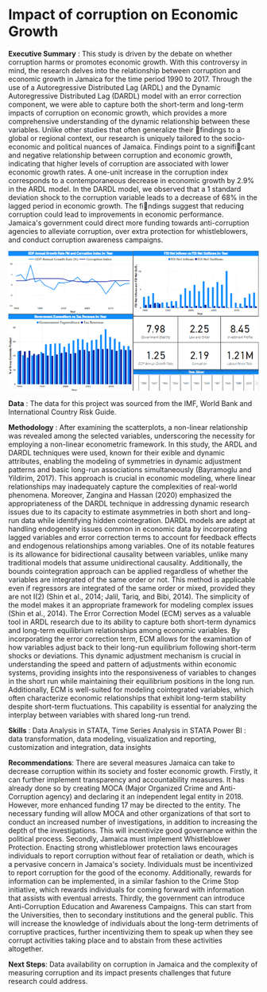 # Impact of corruption on Economic Growth
**Executive Summary** : This study is driven by the debate on whether corruption harms or promotes economic growth. With this controversy in mind, the research delves
into the relationship between corruption and economic growth in Jamaica for the time period 1990 to 2017. Through the use of a Autoregressive Distributed Lag
(ARDL) and the Dynamic Autoregressive Distributed Lag (DARDL) model with an error correction component, we were able to capture both the short-term and
long-term impacts of corruption on economic growth, which provides a more comprehensive understanding of the dynamic relationship between these variables. Unlike
other studies that often generalize their findings to a global or regional context, our research is uniquely tailored to the socio-economic and political nuances of
Jamaica. Findings point to a significant and negative relationship between corruption and economic growth, indicating that higher levels of corruption are associated
with lower economic growth rates. A one-unit increase in the corruption index corresponds to a contemporaneous decrease in economic growth by 2.9% in the ARDL
model. In the DARDL model, we observed that a 1 standard deviation shock to the corruption variable leads to a decrease of 68% in the lagged period in economic
growth. The findings suggest that reducing corruption could lead to improvements in economic performance. Jamaica's government could direct more funding towards
anti-corruption agencies to alleviate corruption, over extra protection for whistleblowers, and conduct corruption awareness campaigns.

![EconGrowthCorrup](https://github.com/DalJoshThomas/EconGrowthCorr/blob/main/EconCorrupGrow.png)

**Data** : The data for this project was sourced from the IMF, World Bank and International Country Risk Guide.

**Methodology** : After examining the scatterplots, a non-linear relationship was revealed among the selected variables, underscoring the
necessity for employing a non-linear econometric framework. In this study, the ARDL and DARDL techniques were used, known for their  exible and dynamic attributes, enabling the modeling
of symmetries in dynamic adjustment patterns and basic long-run associations simultaneously (Bayramoglu and Yildirim, 2017). This approach is crucial in economic modeling, where linear
relationships may inadequately capture the complexities of real-world phenomena. Moreover, Zangina and Hassan (2020) emphasized the appropriateness of the DARDL technique
in addressing dynamic research issues due to its capacity to estimate asymmetries in both short and long-run data while identifying hidden cointegration. DARDL models are adept at
handling endogeneity issues common in economic data by incorporating lagged variables and error correction terms to account for feedback effects and endogenous relationships among variables. One of its notable features is its allowance for bidirectional causality between variables, unlike many traditional models that assume unidirectional causality. Additionally, the bounds cointegration approach can be applied regardless of whether the variables are integrated of the same order or not. This method is applicable even if regressors are integrated of the same order or mixed, provided they are not I(2) (Shin et al., 2014; Jalil, Tariq, and Bibi, 2014). The simplicity of the model makes it an appropriate framework for modeling complex issues (Shin et al., 2014). The Error Correction Model (ECM) serves as a valuable tool in ARDL research due to its ability to capture both short-term dynamics and long-term equilibrium relationships among economic variables. By incorporating the error correction term, ECM allows for the examination of how variables adjust back to their long-run equilibrium following short-term shocks or deviations. This dynamic adjustment mechanism is crucial in understanding the speed and pattern of adjustments within economic systems, providing insights into the responsiveness of variables to changes in the short run while maintaining their equilibrium positions in the long run. Additionally, ECM is well-suited for modeling cointegrated variables, which often characterize economic relationships that exhibit long-term stability despite short-term fluctuations. This capability is essential for analyzing the interplay between variables with shared long-run trend.

**Skills** : 
Data Analysis in STATA, Time Series Analysis in STATA
Power BI : data transformation, data modeling, visualization and reporting, customization and integration, data insights

**Recommendations**:
There are several measures Jamaica can take to decrease corruption within its society and foster economic growth. Firstly, it can further implement transparency and accountability measures. It has already done so by creating MOCA (Major Organized Crime and Anti-Corruption agency) and declaring it an independent legal entity in 2018. However, more enhanced funding
17 may be directed to the entity. The necessary funding will allow MOCA and other organizations of that sort to conduct an increased number of investigations, in addition to increasing the depth of the investigations. This will incentivize good governance within the political process. Secondly, Jamaica must implement Whistleblower Protection. Enacting strong whistleblower protection laws encourages individuals to report corruption without fear of retaliation or death, which is a pervasive concern in Jamaica's society. Individuals must be incentivized to report corruption for the good of the economy. Additionally, rewards for information can be implemented, in a similar fashion to the Crime Stop initiative, which rewards individuals for coming forward with information that assists with eventual arrests. Thirdly, the government can introduce Anti-Corruption Education and Awareness Campaigns.
This can start from the Universities, then to secondary institutions and the general public. This will increase the knowledge of individuals about the long-term detriments of corruptive
practices, further incentivizing them to speak up when they see corrupt activities taking place and to abstain from these activities altogether.

**Next Steps**: Data availability on corruption in Jamaica and the complexity of measuring corruption and its impact presents challenges that future research could address.


